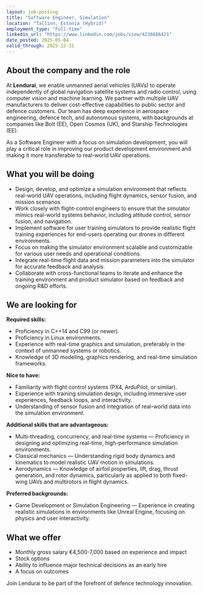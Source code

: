 ```yaml
---
layout: job-posting
title: "Software Engineer, Simulation"
location: "Tallinn, Estonia (Hybrid)"
employment_type: "Full-time"
linkedin_url: "https://www.linkedin.com/jobs/view/4236686421"
date_posted: 2025-05-04
valid_through: 2025-12-31
---
```


## About the company and the role

At **Lendurai**, we enable unmanned aerial vehicles (UAVs) to operate independently of global navigation satellite systems and radio control, using computer vision and machine learning. We partner with multiple UAV manufacturers to deliver cost-effective capabilities to public sector and defence customers. Our team has deep experience in aerospace engineering, defence tech, and autonomous systems, with backgrounds at companies like Bolt (EE), Open Cosmos (UK), and Starship Technologies (EE).

As a Software Engineer with a focus on simulation development, you will play a critical role in improving our product development environment and making it more transferable to real-world UAV operations.

## What you will be doing

- Design, develop, and optimize a simulation environment that reflects real-world UAV operations, including flight dynamics, sensor fusion, and mission scenarios
- Work closely with flight-control engineers to ensure that the simulator mimics real-world systems behavior, including attitude control, sensor fusion, and navigation.
- Implement software for user training simulators to provide realistic flight training experiences for end-users operating our drones in different environments.
- Focus on making the simulator environment scalable and customizable for various user needs and operational conditions.
- Integrate real-time flight data and mission parameters into the simulator for accurate feedback and analysis.
- Collaborate with cross-functional teams to iterate and enhance the training environment and product simulator based on feedback and ongoing R&D efforts.

## We are looking for

**Required skills:**
- Proficiency in C++14 and C99 (or newer).
- Proficiency in Linux environments.
- Experience with real-time graphics and simulation, preferably in the context of unmanned systems or robotics.
- Knowledge of 3D modeling, graphics rendering, and real-time simulation frameworks.

**Nice to have:**
- Familiarity with flight control systems (PX4, ArduPilot, or similar).
- Experience with training simulation design, including immersive user experiences, feedback loops, and interactivity.
- Understanding of sensor fusion and integration of real-world data into the simulation environment.

**Additional skills that are advantageous:**
- Multi-threading, concurrency, and real-time systems — Proficiency in designing and optimizing real-time, high-performance simulation environments.
- Classical mechanics — Understanding rigid body dynamics and kinematics to model realistic UAV motion in simulations.
- Aerodynamics — Knowledge of airfoil properties, lift, drag, thrust generation, and rotor dynamics, particularly as applied to both fixed-wing UAVs and multirotors in flight dynamics.

**Preferred backgrounds:**
- Game Development or Simulation Engineering — Experience in creating realistic simulations in environments like Unreal Engine, focusing on physics and user interactivity.

## What we offer

- Monthly gross salary €4,500-7,000 based on experience and impact
- Stock options
- Ability to influence major technical decisions as an early hire
- A focus on outcomes

Join Lendurai to be part of the forefront of defence technology innovation. 